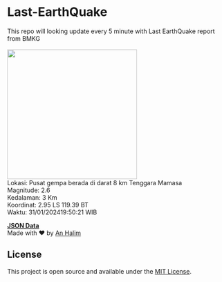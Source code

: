 # Last-EarthQuake
This repo will looking update every 5 minute with Last EarthQuake report from BMKG
<br>
<br>
<img src="https://static.bmkg.go.id/20240131195021.mmi.jpg" width="300"/>
<br>
Lokasi: Pusat gempa berada di darat 8 km Tenggara Mamasa <br>
Magnitude: 2.6 <br>
Kedalaman: 3 Km <br>
Koordinat: 2.95 LS 119.39 BT <br>
Waktu: 31/01/202419:50:21 WIB <br>

<a href="./data/data.json">**JSON Data**</a>
<br>
Made with ❤️ by <a href="https://github.com/an-halim">An Halim</a>
## License

This project is open source and available under the [MIT License](LICENSE).
